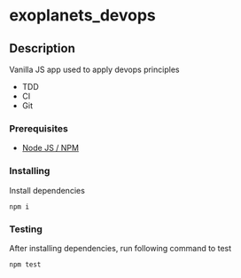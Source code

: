 # exoplanets_devops

## Description

Vanilla JS app used to apply devops principles

-   TDD
-   CI
-   Git

### Prerequisites

-   [Node JS / NPM](https://nodejs.org/en/)

### Installing

Install dependencies

```
npm i
```

### Testing

After installing dependencies, run following command to test

```
npm test
```
